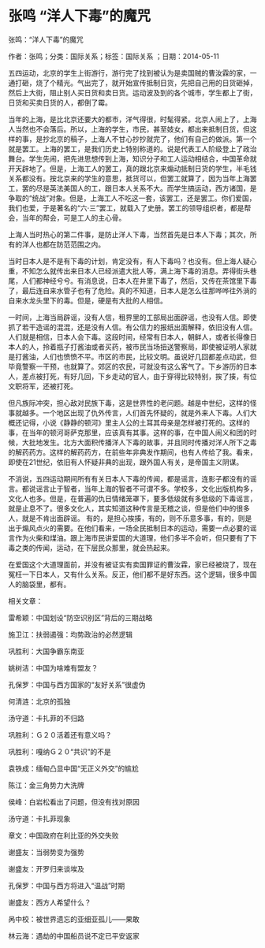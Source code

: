 # 张鸣  “洋人下毒”的魔咒    
    
张鸣：“洋人下毒”的魔咒    
作者：张鸣；分类：国际关系；标签：国际关系 ；日期：2014-05-11    
五四运动，北京的学生上街游行，游行完了找到被认为是卖国贼的曹汝霖的家，一通打砸，烧了个精光。气出完了，就开始宣传抵制日货，先把自己用的日货砸掉，然后上大街，阻止别人买日货和卖日货。运动波及到的各个城市，学生都上了街，日货和买卖日货的人，都倒了霉。    
当年的上海，是比北京还要大的都市，洋气得很，时髦得紧。北京人闹上了，上海人当然也不会落后。所以，上海的学生，市民，甚至妓女，都出来抵制日货，但这样的事，是抄北京的稿子，上海人不甘心抄抄就完了，他们有自己的做派。第一个就是罢工。上海的罢工，是我们历史上特别称道的。说是代表工人阶级登上了政治舞台。学生先闹，把先进思想传到上海，知识分子和工人运动相结合，中国革命就开天辟地了。但是，上海工人的罢工，真的跟北京来煽动抵制日货的学生，半毛钱关系都没有。按北京来的学生的意思，抵货可以，但罢工就算了，因为当年上海罢工，罢的尽是英法美国人的工，跟日本人关系不大。而学生搞运动，西方诸国，是争取的“统战”对象。但是，上海工人不吃这一套，该罢工，还是罢工。你们爱国，我们也爱，于是著名的“六·三”罢工，就载入了史册。罢工的领导组织者，都是帮会，当年的帮会，可是工人的主心骨。    
上海人当时热心的第二件事，是防止洋人下毒，当然首先是日本人下毒；其次，所有的洋人也都在防范范围之内。    
当时日本人是不是有下毒的计划，肯定没有，有人下毒吗？也没有。但上海人疑心重，不知怎么就传出来日本人已经派遣大批人等，满上海下毒的消息。弄得街头巷尾，人们都神经兮兮。有消息说，日本人在井里下毒了，然后，又传在茶馆里下毒了，最后连自来水管子也有了危险。真的不知道，日本人是怎么往那哗哗往外淌的自来水龙头里下的毒。但是，硬是有大批的人相信。    
一时间，上海当局辟谣，没有人信，租界里的工部局出面辟谣，也没有人信。即使抓了若干造谣的混混，还是没有人信。有公信力的报纸出面解释，依旧没有人信。人们就是相信，日本人会下毒。这段时间，经常有日本人，朝鲜人，或者长得像日本人的人，拎着瓶子打酱油或者买药，被市民当场扭送警察局，即使被证明人家就是打酱油，人们也愤愤不平。市区的市民，比较文明。虽说好几回都差点动武，但毕竟警察一干预，也就算了。郊区的农民，可就没有这么客气了。下乡游历的日本人，差点被打死，有好几回，下乡走动的官人，由于穿得比较特别，挨了揍，有位文职将军，还被打死。    
但凡族际冲突，担心敌对民族下毒，这是世界性的老问题。越是中世纪，这样的怪事就越多。一个地区出现了仇外传言，人们首先怀疑的，就是外来人下毒。人们大概还记得，小说《静静的顿河》里主人公的土耳其母亲是怎样被打死的。这样的事，在当年的顿河哥萨克那里，应该真有其事。这样的事，在中国人闹义和团的时候，大批地发生。北方大面积传播洋人下毒的故事，并且同时传播对洋人所下之毒的解药药方。这样的解药药方，在前些年非典发作期间，也有人传给了我。看来，即使在21世纪，依旧有人怀疑非典的出现，跟外国人有关，是帝国主义阴谋。    
不消说，五四运动期间所有有关日本人下毒的传闻，都是谣言，连影子都没有的谣言。都说谣言止于智者，当年上海的智者不可谓不多。学校多，文化出版机构多，文化人也多。但是，在普遍的仇日情绪笼罩下，要多低级就有多低级的下毒谣言，就是止息不了。很多文化人，其实知道这种传言是无稽之谈，但是他们中的很多人，就是不肯出面辟谣。 有的，是担心挨揍，有的，则不乐意多事，有的，则是出于煽风点火的需要。在他们看来，一场全民抵制日本的运动，需要一点必要的谣言作为火柴和煤油。跟上海市民讲爱国的大道理，他们多半不会听，但只要有了下毒之类的传闻，运动，在下层民众那里，就会热起来。    
在爱国这个大道理面前，并没有被证实有卖国罪证的曹汝霖，家已经被烧了，现在冤枉一下日本人，又有什么关系。反正，他们都不是好东西。这个逻辑，很多中国人的脑袋里，都有。    
    
相关文章：    
雷希颖：中国划设“防空识别区”背后的三期战略    
施卫江：扶弱遏强：均势政治的必然逻辑    
巩胜利：大国争霸东南亚    
姚树洁：中国为啥难有盟友？    
孔保罗：中国与西方国家的“友好关系”很虚伪    
何清涟：北京的孤独    
汤守道：卡扎菲的不归路    
巩胜利：Ｇ２０活着还有意义吗？    
巩胜利：嘎纳Ｇ２０“共识”的不是    
袁铁成：缅甸凸显中国“无正义外交”的尴尬    
陈江：金三角势力大洗牌    
侯峰：白岩松看出了问题，但没有找对原因    
汤守道：卡扎菲现象    
章文：中国政府在利比亚的外交失败    
谢盛友：当弱势变为强势    
谢盛友：开罗归来谈埃及    
孔保罗：中国与西方将进入“温战”时期    
谢盛友：西方人希望什么？    
呙中校：被世界遗忘的亚细亚孤儿——果敢    
林云海：遇劫的中国船员说不定已平安返家